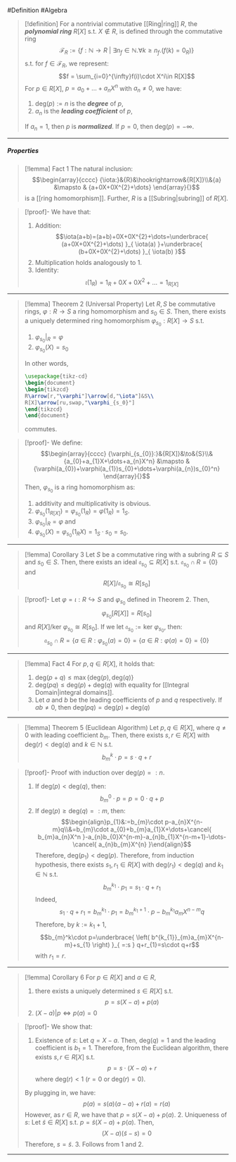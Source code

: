#Definition #Algebra

> [!definition]
> For a nontrivial commutative [[Ring|ring]] $R$, the ***polynomial ring*** $R[X]$ s.t. $X\notin R$,  is defined through the commutative ring $$\mathcal{F}_{R}:=\{ f:\mathbb{N}\to R\ |\ \exists n_{f}\in \mathbb{N}.\forall k\geq n_{f}.(f(k)=0_{R}) \}$$s.t. for $f\in \mathcal{F}_{R}$, we represent: $$f = \sum_{i=0}^{\infty}f(i)\cdot X^i\in R[X]$$
> For $p\in R[X]$, $p=a_{0}+\dots+a_{n}X^n$ with $a_{n}\neq 0$, we have: 
> 1. $\text{deg}(p):=n$ is the ***degree*** of $p$,
> 2. $a_{n}$ is the ***leading coefficient*** of $p$,
> 
> If $a_{n}=1$, then $p$ is ***normalized***. If $p=0$, then $\text{deg}(p)=-\infty$.
---
##### Properties
> [!lemma] Fact 1
> The natural inclusion: $$\begin{array}{cccc} {\iota:}&{R}&\hookrightarrow&{R[X]}\\&{a} &\mapsto & {a+0X+0X^{2}+\dots} \end{array}{}$$is a [[ring homomorphism]]. Further, $R$ is a [[Subring|subring]] of $R[X]$.

> [!proof]-
> We have that: 
> 1. Addition: $$\iota(a+b)=(a+b)+0X+0X^{2}+\dots=\underbrace{ (a+0X+0X^{2}+\dots) }_{ \iota(a) }+\underbrace{ (b+0X+0X^{2}+\dots) }_{ \iota(b) }$$
> 2. Multiplication holds analogously to 1.
> 3. Identity: $$\iota(1_{R})=1_{R}+0X+0X^{2}+\dots=1_{R[X]}$$
---
> [!lemma] Theorem 2 (Universal Property)
> Let $R,S$ be commutative rings, $\varphi:R\to S$ a ring homomorphism and $s_{0}\in S$.  Then, there exists a uniquely determined ring homomorphism $\varphi_{s_{0}}:R[X]\to S$ s.t.
> 1. $\varphi_{s_{0}}|_{R}=\varphi$
> 2. $\varphi_{s_{0}}(X)=s_{0}$
> 
> In other words, 
> ```tikz
> \usepackage{tikz-cd}
> \begin{document}
> \begin{tikzcd}
> R\arrow[r,"\varphi"]\arrow[d,"\iota"]&S\\
> R[X]\arrow[ru,swap,"\varphi_{s_0}"]
> \end{tikzcd}
> \end{document}
> ```
> commutes.

> [!proof]-
> We define: $$\begin{array}{cccc} {\varphi_{s_{0}}:}&{R[X]}&\to&{S}\\&{a_{0}+a_{1}X+\dots+a_{n}X^n} &\mapsto & {\varphi(a_{0})+\varphi(a_{1})s_{0}+\dots+\varphi(a_{n})s_{0}^n} \end{array}{}$$
> Then, $\varphi_{s_{0}}$ is a ring homomorphism as: 
> 1. additivity and multiplicativity is obvious.
> 2. $\varphi_{s_{0}}(1_{R[X]})=\varphi_{s_{0}}(1_{R})=\varphi(1_{R})=1_{S}$.
> 3. $\varphi_{s_{0}}|_{R}=\varphi$ and
> 4. $\varphi_{s_{0}}(X)=\varphi_{s_{0}}(1_{R}X)=1_{S}\cdot s_{0}=s_{0}$.
---
> [!lemma] Corollary 3
> Let $S$ be a commutative ring with a subring $R\subseteq S$ and $s_{0}\in S$. Then, there exists an ideal $\mathfrak{a}_{s_{0}}\subseteq R[X]$ s.t. $\mathfrak{a}_{s_{0}}\cap R=\{ 0 \}$ and $$R[X] / \mathfrak{a}_{s_{0}}\cong R[s_{0}]$$

> [!proof]-
> Let $\varphi=\iota:R \hookrightarrow S$ and $\varphi_{s_{0}}$ defined in Theorem 2. Then, $$\varphi_{s_{0}}[R[X]]=R[s_{0}]$$and $R[X] / \text{ker }\varphi_{s_{0}}\cong R[s_{0}]$. If we let $\mathfrak{a}_{s_{0}}:=\text{ker }\varphi_{s_{0}}$, then: $$\mathfrak{a}_{s_{0}}\cap R=\{ a\in R:\varphi_{s_{0}}(a)=0 \}=\{ a\in R:\varphi(a)=0 \}=\{ 0 \}$$
---
> [!lemma] Fact 4
> For $p,q\in R[X]$, it holds that: 
> 1. $\text{deg}(p+q)\leq \max\{ \text{deg}(p),\text{deg}(q) \}$
> 2. $\text{deg}(pq)\leq \text{deg}(p)+\text{deg}(q)$ with equality for [[Integral Domain|integral domains]].
> 3. Let $a$ and $b$ be the leading coefficients of $p$ and $q$ respectively. If $ab\neq 0$, then $\text{deg}(pq)= \text{deg}(p)+\text{deg}(q)$
---
> [!lemma] Theorem 5 (Euclidean Algorithm)
> Let $p,q\in R[X]$, where $q\neq 0$ with leading coefficient $b_{m}$. Then, there exists $s,r\in R[X]$ with $\text{deg}(r)<\text{deg}(q)$ and $k\in \mathbb{N}$ s.t. $$b_{m}^k\cdot p=s\cdot q+r$$

> [!proof]-
> Proof with induction over $\text{deg}(p)=:n$.
> 1. If $\text{deg}(p)<\text{deg}(q)$, then: $$b_{m}^0\cdot p=p=0\cdot q+p$$
> 2. If $\text{deg}(p)\geq \text{deg}(q)=:m$, then:$$\begin{align}p_{1}&:=b_{m}\cdot p-a_{n}X^{n-m}q\\&=b_{m}\cdot a_{0}+b_{m}a_{1}X+\dots+\cancel{ b_{m}a_{n}X^n }-a_{n}b_{0}X^{n-m}-a_{n}b_{1}X^{n-m+1}-\dots-\cancel{ a_{n}b_{m}X^{n} }\end{align}$$Therefore, $\text{deg}(p_{1})<\text{deg}(p)$. Therefore, from induction hypothesis, there exists $s_{1},r_{1}\in R[X]$ with $\text{deg}(r_{1})<\text{deg}(q)$ and $k_{1}\in \mathbb{N}$ s.t. $$b_{m}^{k_{1}}\cdot p_{1}=s_{1}\cdot q+r_{1}$$Indeed,
> 	$$s_{1}\cdot q+r_{1}=b_{m}^{k_{1}}\cdot p_{1}=b_{m}^{k_{1}+1}\cdot p-b_{m}^{k_{1}}a_{m}X^{n-m}q$$Therefore, by $k:=k_{1}+1$, $$b_{m}^k\cdot p=\underbrace{ \left( b^{k_{1}}_{m}a_{m}X^{n-m}+s_{1} \right) }_{ =:s } q+r_{1}=s\cdot q+r$$with $r_{1}=r$. 
---
> [!lemma] Corollary 6
> For $p\in R[X]$ and $a\in R$,
> 1. there exists a uniquely determined $s\in R[X]$ s.t. $$p=s(X-a)+p(a)$$
> 2. $(X-a)|p \iff p(a)=0$

> [!proof]-
> We show that:
> 1. Existence of $s$: Let $q=X-a$. Then, $\text{deg}(q)=1$ and the leading coefficient is $b_{1}=1$. Therefore, from the Euclidean algorithm, there exists $s,r\in R[X]$ s.t. $$p=s\cdot (X-a)+r$$where $\text{deg}(r)<1$ ($r=0$ or $\text{deg}(r)=0$).
> 
> 	By plugging in, we have: $$p(a)=s(a)(a-a)+r(a)=r(a)$$
> 	However, as $r\in R$, we have that $p=s(X-a)+p(a)$.
> 2. Uniqueness of $s$: Let $\tilde{s}\in R[X]$ s.t. $p=\tilde{s}(X-a)+p(a)$. Then, $$(X-a)(\tilde{s}-s)=0$$Therefore, $s=\tilde{s}$.
> 3. Follows from 1 and 2.
---
